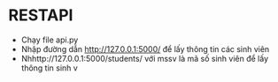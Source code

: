 # RESTAPI

- Chạy file api.py
- Nhập đường dẫn http://127.0.0.1:5000/ để lấy thông tin các sinh viên 
- Nhhttp://127.0.0.1:5000/students/<mssv> với mssv là mã số sinh viên để lấy thông tin sinh v

